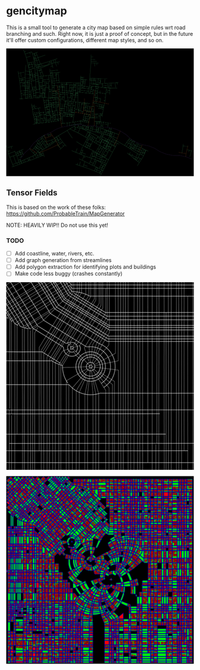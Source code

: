 # gencitymap

This is a small tool to generate a city map based on simple rules wrt road branching and such.
Right now, it is just a proof of concept, but in the future it'll offer custom configurations, different map styles, and so on.

![alt text](https://raw.githubusercontent.com/Flokey82/go_gens/master/gencitymap/images/basic.png "Screenshot of first map!")

## Tensor Fields

This is based on the work of these folks:
https://github.com/ProbableTrain/MapGenerator

NOTE: HEAVILY WIP!! Do not use this yet!

### TODO

- [ ] Add coastline, water, rivers, etc.
- [ ] Add graph generation from streamlines
- [ ] Add polygon extraction for identifying plots and buildings
- [ ] Make code less buggy (crashes constantly)

![alt text](https://raw.githubusercontent.com/Flokey82/go_gens/master/gencitymap/images/tensor.png "Screenshot of basic tensor field!")

![alt text](https://raw.githubusercontent.com/Flokey82/go_gens/master/gencitymap/images/tensor_polygons.png "Screenshot of basic tensor field polygon / lot extraction!")